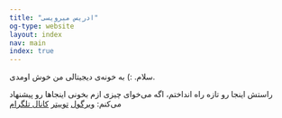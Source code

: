 ```yaml
---
title: "ادریس میرویسی"
og-type: website
layout: index
nav: main
index: true
---
```


سلام. :)
به خونه‌ی دیجیتالی من خوش اومدی.

راستش اینجا رو تازه راه انداختم، اگه می‌خوای چیزی ازم بخونی اینجاها رو پیشنهاد می‌کنم:
[ویرگول](https://virgool.io/@edrism)
[توییتر](https://twitter.com/edrism_ir)
[کانال تلگرام](https://t.me/edrism_ir)

